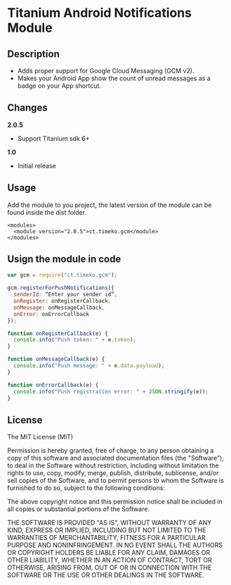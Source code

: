 # Titanium Android Notifications Module


## Description

- Adds proper support for Google Cloud Messaging (GCM v2).
- Makes your Android App show the count of unread messages as a badge on your App shortcut.


## Changes

**2.0.5**
- Support Titanium sdk 6+

**1.0**
- Initial release


## Usage

Add the module to you project, the latest version of the module can be found inside the dist folder.

```
<modules>
  <module version="2.0.5">ct.timeko.gcm</module>
</modules>
```

## Usign the module in code

```js
var gcm = require("ct.timeko.gcm");

gcm.registerForPushNotifications({
  senderId: “Enter your sender id”,
  onRegister: onRegisterCallback,
  onMessage: onMessageCallback,
  onError: onErrorCallback
});

function onRegisterCallback(e) {
  console.info("Push token: " + e.token);
}

function onMessageCallback(e) {
  console.info("Push message: " + e.data.payload);
}

function onErrorCallback(e) {
  console.info("Push registration error: " + JSON.stringify(e));
}
```


## License

The MIT License (MIT)

Permission is hereby granted, free of charge, to any person obtaining a copy of this software and associated documentation files (the "Software"), to deal in the Software without restriction, including without limitation the rights to use, copy, modify, merge, publish, distribute, sublicense, and/or sell copies of the Software, and to permit persons to whom the Software is furnished to do so, subject to the following conditions:

The above copyright notice and this permission notice shall be included in all copies or substantial portions of the Software.

THE SOFTWARE IS PROVIDED "AS IS", WITHOUT WARRANTY OF ANY KIND, EXPRESS OR IMPLIED, INCLUDING BUT NOT LIMITED TO THE WARRANTIES OF MERCHANTABILITY, FITNESS FOR A PARTICULAR PURPOSE AND NONINFRINGEMENT. IN NO EVENT SHALL THE AUTHORS OR COPYRIGHT HOLDERS BE LIABLE FOR ANY CLAIM, DAMAGES OR OTHER LIABILITY, WHETHER IN AN ACTION OF CONTRACT, TORT OR OTHERWISE, ARISING FROM, OUT OF OR IN CONNECTION WITH THE SOFTWARE OR THE USE OR OTHER DEALINGS IN THE SOFTWARE.
